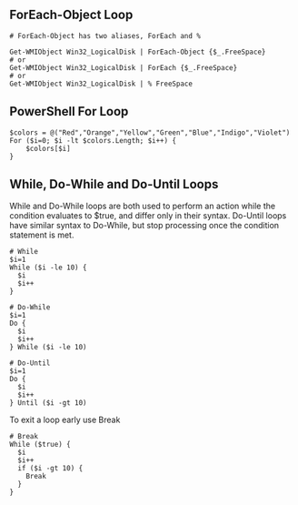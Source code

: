 ## ForEach-Object Loop
```
# ForEach-Object has two aliases, ForEach and %

Get-WMIObject Win32_LogicalDisk | ForEach-Object {$_.FreeSpace}
# or
Get-WMIObject Win32_LogicalDisk | ForEach {$_.FreeSpace}
# or
Get-WMIObject Win32_LogicalDisk | % FreeSpace
```

## PowerShell For Loop
```
$colors = @("Red","Orange","Yellow","Green","Blue","Indigo","Violet")
For ($i=0; $i -lt $colors.Length; $i++) {
    $colors[$i]
}
```

## While, Do-While and Do-Until Loops
While and Do-While loops are both used to perform an action while the condition evaluates to $true, and differ only in their syntax.
Do-Until loops have similar syntax to Do-While, but stop processing once the condition statement is met.

```
# While
$i=1
While ($i -le 10) {
  $i
  $i++
}
    
# Do-While
$i=1
Do {
  $i
  $i++
} While ($i -le 10)

# Do-Until
$i=1
Do {
  $i
  $i++
} Until ($i -gt 10)
```

To exit a loop early use Break
```
# Break
While ($true) {
  $i
  $i++
  if ($i -gt 10) {
    Break
  }
}
```

